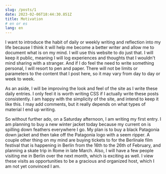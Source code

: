 ```yaml
---
slug: /posts/1
date: 2023-02-06T18:44:30.851Z
title: Motivation
# en or es
lang: en
---
```

I want to introduce the habit of daily or weekly writing and reflection into my life because I think it will help me become a better writer and allow me to document what is on my mind. I will use this website to do just that. I will keep it public, meaning I will log experiences and thoughts that I wouldn't mind sharing with a stranger. And if I do feel the need to write something personal, I will resort to pen and paper. There will not be limits or parameters to the content that I post here, so it may vary from day to day or week to week.

As an aside, I will be improving the look and feel of the site as I write these daily entries. I only feel it is worth writing CSS if I actually write these posts consistently. I am happy with the simplicity of the site, and intend to keep it like this. I may add comments, but it really depends on what types of material I end up writing.

So without further ado, on a Saturday afternoon, I am writing my first entry. I am planning to buy a new winter jacket today because my current on is spilling down feathers everywhere I go. My plan is to buy a black Patagonia down jacket and then take off the Patagonia logo with a seem ripper. A couple other thing on my mind are buying tickets to for the Berlinale film festival that is happening in Berlin from the 16th to the 26th of February, and planning a skate trip in Rome in late March. Also, I will have a few people visiting me in Berlin over the next month, which is exciting as well. I view these visits as opportunities to be a gracious and organized host, which I am not yet convinced I am.